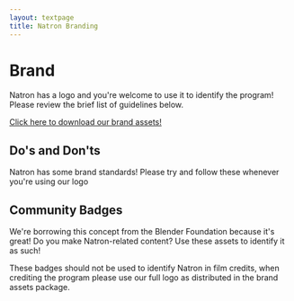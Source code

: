 ```yaml
---
layout: textpage
title: Natron Branding
---
```

# Brand

Natron has a logo and you're welcome to use it to identify the program!  Please review the brief list of guidelines below.

[Click here to download our brand assets!]()

## Do's and Don'ts

Natron has some brand standards!  Please try and follow these whenever you're using our logo

## Community Badges

We're borrowing this concept from the Blender Foundation because it's great!  Do you make Natron-related content?  Use these assets to identify it as such!

These badges should not be used to identify Natron in film credits, when crediting the program please use our full logo as distributed in the brand assets package.
